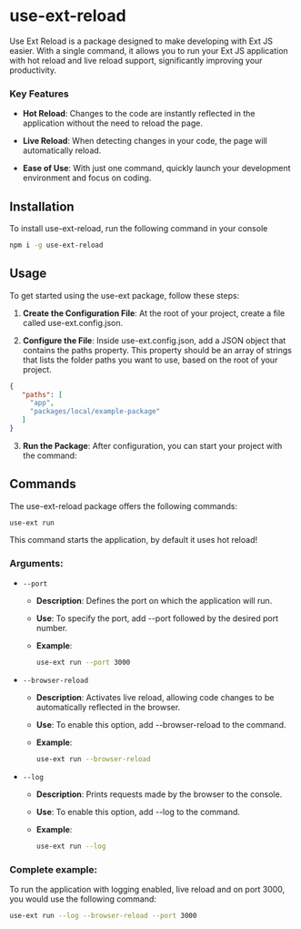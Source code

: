 # use-ext-reload

Use Ext Reload is a package designed to make developing with Ext JS easier. With a single command, it allows you to run your Ext JS application with hot reload and live reload support, significantly improving your productivity.

### Key Features

* **Hot Reload**: Changes to the code are instantly reflected in the application without the need to reload the page.

* **Live Reload**: When detecting changes in your code, the page will automatically reload.

* **Ease of Use**: With just one command, quickly launch your development environment and focus on coding.

## Installation

To install use-ext-reload, run the following command in your console

```bash
npm i -g use-ext-reload
```

## Usage

To get started using the use-ext package, follow these steps:

1. **Create the Configuration File**: At the root of your project, create a file called use-ext.config.json.

2. **Configure the File**: Inside use-ext.config.json, add a JSON object that contains the paths property. This property should be an array of strings that lists the folder paths you want to use, based on the root of your project.

```json
{
   "paths": [
     "app",
     "packages/local/example-package"
   ]
}
```

3. **Run the Package**: After configuration, you can start your project with the command:

## Commands

The use-ext-reload package offers the following commands:

`use-ext run`

This command starts the application, by default it uses hot reload!

### Arguments:

* `--port`

  * **Description**: Defines the port on which the application will run.

  * **Use**: To specify the port, add --port followed by the desired port number.

  * **Example**:

    ```bash
    use-ext run --port 3000
    ```

* `--browser-reload`

  * **Description**: Activates live reload, allowing code changes to be automatically reflected in the browser.

  * **Use**: To enable this option, add --browser-reload to the command.

  * **Example**:

    ```bash
    use-ext run --browser-reload
    ```

* `--log`

  * **Description**: Prints requests made by the browser to the console.

  * **Use**: To enable this option, add --log to the command.

  * **Example**:

    ```bash
    use-ext run --log
    ```

### Complete example:
To run the application with logging enabled, live reload and on port 3000, you would use the following command:

```bash
use-ext run --log --browser-reload --port 3000
```